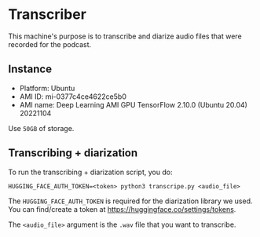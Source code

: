 # Transcriber

This machine's purpose is to transcribe and diarize audio files that were recorded for the podcast.

## Instance

- Platform: Ubuntu
- AMI ID: mi-0377c4ce4622ce5b0
- AMI name: Deep Learning AMI GPU TensorFlow 2.10.0 (Ubuntu 20.04) 20221104

Use `50GB` of storage.

## Transcribing + diarization

To run the transcribing + diarization script, you do:

```shell
HUGGING_FACE_AUTH_TOKEN=<token> python3 transcripe.py <audio_file>
```

The `HUGGING_FACE_AUTH_TOKEN` is required for the diarization library we used.
You can find/create a token at https://huggingface.co/settings/tokens.

The `<audio_file>` argument is the `.wav` file that you want to transcribe.
